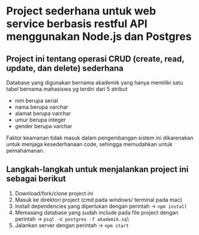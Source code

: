 # Project sederhana untuk web service berbasis restful API menggunakan Node.js dan Postgres

## Project ini tentang operasi CRUD (create, read, update, dan delete) sederhana

Database yang digunakan bernama akademik yang hanya memiliki satu tabel bernama mahasiswa yg terdiri dari 5 atribut
- nim berupa serial
- nama berupa varchar
- alamat berupa varchar
- umur berupa integer
- gender berupa varchar

Faktor keamanan tidak masuk dalam pengembangan sistem ini dikarenakan untuk menjaga kesederhanaan code, sehingga memudahkan
untuk pemahamanan.

## Langkah-langkah untuk menjalankan project ini sebagai berikut

1. Download/fork/clone project ini
2. Masuk ke direktori project (cmd pada windows/ terminal pada mac)
3. Install dependencies yang diperlukan dengan perintah -> `npm install`
4. Memasang database yang sudah include pada file project dengan perintah  -> `psql -U postgres -f akademik.sql`
5. Jalankan server dengan perintah -> `npm start`
